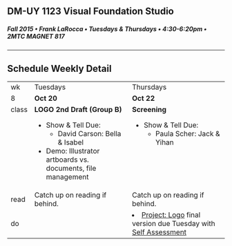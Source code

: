 ## DM-UY 1123 Visual Foundation Studio
##### Fall 2015 • Frank LaRocca • Tuesdays & Thursdays • 4:30-6:20pm • 2MTC MAGNET 817 
---
## Schedule Weekly Detail

<table>
<tr>
<td>wk</td>
<td>Tuesdays</td>
<td>Thursdays</td>
</tr>
<tr>
  <td valign="top">8</td>
  <td valign="top" width="48%"><strong>Oct 20</strong></td>
  <td valign="top" width="48%"><strong>Oct 22</strong></td>
</tr>

<!-- class -->
<tr>
<td valign="top">class</td>
<td valign="top">
  <strong>LOGO 2nd Draft (Group B)</strong><br>
  <ul>
    <li>Show & Tell Due:
        <ul>
            <li>David Carson: Bella & Isabel</li>
        </ul>
    </li>
    <li>Demo: Illustrator artboards vs. documents, file management</li>
  </ul>
</td>
<td valign="top">
  <strong>Screening</strong><br>
  <ul>
    <li>Show & Tell Due:
        <ul>
            <li>Paula Scher: Jack & Yihan</li>
        </ul>
    </li>
  </ul>
</td>

</tr>

<!-- reading -->
<tr>
  <td>read</td>
  <td valign="top">Catch up on reading if behind.</ul>
  
  </td>
  <td valign="top">Catch up on reading if behind.</td>
</tr>

<!-- do -->
<tr>
  <td>do</td>
  <td valign="top">
  </td>
  <td valign="top" >
    <li><a href="../projects/project_logo.md">Project: Logo</a> final version due Tuesday with <a href="../projects/project_logo_assessment.md">Self Assessment</a></li>
  
  </td>
</tr>
</table>








